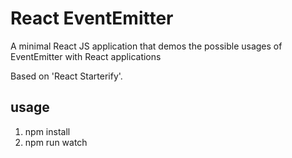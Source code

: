 
# React EventEmitter

A minimal React JS application that demos the possible usages of EventEmitter with React applications

Based on 'React Starterify'.

## usage

 1. npm install
 2. npm run watch
